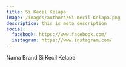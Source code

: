 ```yaml
---
title: Si Kecil Kelapa
image: /images/authors/Si-Kecil-Kelapa.png
description: this is meta description
social:
  facebook: https://www.facebook.com/
  instagram: https://www.instagram.com/
---
```


Nama Brand Si Kecil Kelapa
